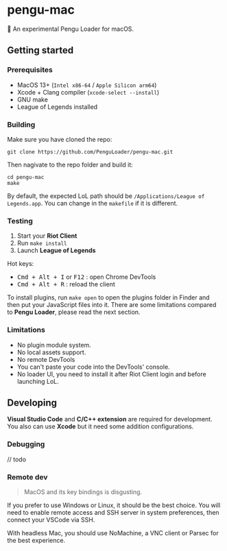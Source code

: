 # pengu-mac
🔨 An experimental Pengu Loader for macOS.

## Getting started

### Prerequisites

- MacOS 13+ (`Intel x86-64` / `Apple Silicon arm64`)
- Xcode + Clang compiler (`xcode-select --install`)
- GNU make
- League of Legends installed

### Building

Make sure you have cloned the repo:

```
git clone https://github.com/PenguLoader/pengu-mac.git
```

Then nagivate to the repo folder and build it:

```
cd pengu-mac
make
```

By default, the expected LoL path should be `/Applications/League of Legends.app`. You can change in the `makefile` if it is different.

### Testing

1. Start your **Riot Client**
2. Run `make install`
3. Launch **League of Legends**

Hot keys:
- <kbd>Cmd + Alt + I</kbd> or <kbd>F12</kbd> : open Chrome DevTools
- <kbd>Cmd + Alt + R</kbd> : reload the client

To install plugins, run `make open` to open the plugins folder in Finder and then put your JavaScript files into it. There are some limitations compared to **Pengu Loader**, please read the next section.

### Limitations

- No plugin module system.
- No local assets support.
- No remote DevTools
- You can't paste your code into the DevTools' console.
- No loader UI, you need to install it after Riot Client login and before launching LoL.

## Developing

**Visual Studio Code** and **C/C++ extension** are required for development. You also can use **Xcode** but it need some addition configurations.

### Debugging

// todo

### Remote dev

> MacOS and its key bindings is disgusting.

If you prefer to use Windows or Linux, it should be the best choice. You will need to enable remote access and SSH server in system preferences, then connect your VSCode via SSH.

With headless Mac, you should use NoMachine, a VNC client or Parsec for the best experience.